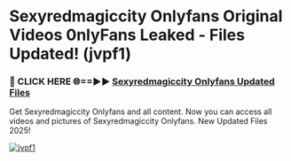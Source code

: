 # Sexyredmagiccity Onlyfans Original Videos 0nlyFans Leaked - Files Updated! (jvpf1)

<h3>🔴 CLICK HERE 🌐==►► <a href="https://tinyurl.com/2m67pmp6" rel="nofollow">Sexyredmagiccity Onlyfans Updated Files</a></h3>

Get Sexyredmagiccity Onlyfans and all content. Now you can access all videos and pictures of Sexyredmagiccity Onlyfans. New Updated Files 2025!

[![jvpf1](https://i.imgur.com/H4QAA4z.gif)](https://tinyurl.com/2m67pmp6)
